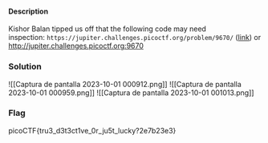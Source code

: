 #### Description

Kishor Balan tipped us off that the following code may need inspection: `https://jupiter.challenges.picoctf.org/problem/9670/` ([link](https://jupiter.challenges.picoctf.org/problem/9670/)) or http://jupiter.challenges.picoctf.org:9670

### Solution

![[Captura de pantalla 2023-10-01 000912.png]]
![[Captura de pantalla 2023-10-01 000959.png]]
![[Captura de pantalla 2023-10-01 001013.png]]


### Flag

picoCTF{tru3_d3t3ct1ve_0r_ju5t_lucky?2e7b23e3}
